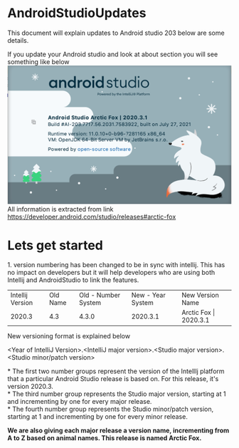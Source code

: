 # AndroidStudioUpdates

This document will explain updates to Android studio 203 below are some details.

If you update your Android studio and look at about section you will see something like below
<img src="AndroidStudio-about.png">
All information is extracted from link https://developer.android.com/studio/releases#arctic-fox

<h1>Lets get started</h1>
<p>1. version numbering has been changed to be in sync with intellij. This has no impact on developers but it will help developers who are using both Intellij and AndroidStudio to link the features.
<p>
   <table>
      <tr><td>Intellij Version</td><td> 	Old Name 	</td><td>  Old - Number System</td><td> 	New - Year System</td><td> 	New Version Name</td></tr>
      <tr><td>  2020.3 </td><td>          4.3 </td><td>	      4.3.0 </td><td>	              2020.3.1 	</td><td>          Arctic Fox | 2020.3.1</td></tr>
<table>
<p>
New versioning format is explained below
<p>&lt;Year of IntelliJ Version&gt;.&lt;IntelliJ major version&gt;.&lt;Studio major version&gt;.&lt;Studio minor/patch version&gt;</b>
<p>
    * The first two number groups represent the version of the IntellIj platform that a particular Android Studio release is based on. For this release, it's version 2020.3.<br>
    * The third number group represents the Studio major version, starting at 1 and incrementing by one for every major release.<br>
    * The fourth number group represents the Studio minor/patch version, starting at 1 and incrementing by one for every minor release.<br>
   
   
   <b> We are also giving each major release a version name, incrementing from A to Z based on animal names. This release is named Arctic Fox.<br>
